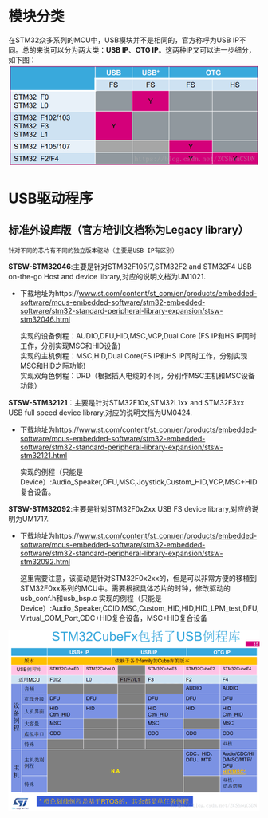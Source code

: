 # 模块分类  
在STM32众多系列的MCU中，USB模块并不是相同的，官方称呼为USB IP不同。总的来说可以分为两大类：**USB IP**、**OTG IP**。这两种IP又可以进一步细分，如下图：  
![](image/usb_mode.png)  


# USB驱动程序  

## 标准外设库版（官方培训文档称为Legacy library）  

	针对不同的芯片有不同的独立版本驱动（主要是USB IP有区别）  

**STSW-STM32046**:主要是针对STM32F105/7,STM32F2 and STM32F4 USB on-the-go Host and device library,对应的说明文档为UM1021.  
* 下载地址为https://www.st.com/content/st_com/en/products/embedded-software/mcus-embedded-software/stm32-embedded-software/stm32-standard-peripheral-library-expansion/stsw-stm32046.html  


	实现的设备例程：AUDIO,DFU,HID,MSC,VCP,Dual Core (FS IP和HS IP同时工作，分别实现MSC和HID设备)  
	实现的主机例程：MSC,HID,Dual Core(FS IP和HS IP同时工作，分别实现MSC和HID之际功能)  
	实现双角色例程：DRD（根据插入电缆的不同，分别作MSC主机和MSC设备功能）  
	
	
**STSW-STM32121**：主要是针对STM32F10x,STM32L1xx and STM32F3xx USB full speed device library,对应的说明文档为UM0424.  
* 下载地址为https://www.st.com/content/st_com/en/products/embedded-software/mcus-embedded-software/stm32-embedded-software/stm32-standard-peripheral-library-expansion/stsw-stm32121.html  

	实现的例程（只能是Device）:Audio_Speaker,DFU,MSC,Joystick,Custom_HID,VCP,MSC+HID复合设备。  
	
**STSW-STM32092**:主要是针对STM32F0x2xx USB FS device library,对应的说明为UM1717.  
* 下载地址为https://www.st.com/content/st_com/en/products/embedded-software/mcus-embedded-software/stm32-embedded-software/stm32-standard-peripheral-library-expansion/stsw-stm32092.html  


	这里需要注意，该驱动是针对STM32F0x2xx的，但是可以非常方便的移植到STM32F0xx系列的MCU中。需要根据具体芯片的时钟，修改驱动的usb_conf.h和usb_bsp.c
	实现的例程（只能是Device）:Audio_Speaker,CCID,MSC,Custom_HID,HID,HID_LPM_test,DFU,Virtual_COM_Port,CDC+HID复合设备，MSC+HID复合设备  
	
![](image/usb_lib.png)  


